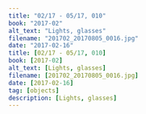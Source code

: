 ```yaml
---
title: "02/17 - 05/17, 010"
book: "2017-02"
alt_text: "Lights, glasses"
filename: "201702_20170805_0016.jpg"
date: "2017-02-16"
title: [02/17 - 05/17, 010]
book: [2017-02]
alt_text: [Lights, glasses]
filename: [201702_20170805_0016.jpg]
date: [2017-02-16]
tag: [objects]
description: [Lights, glasses]
---
```

